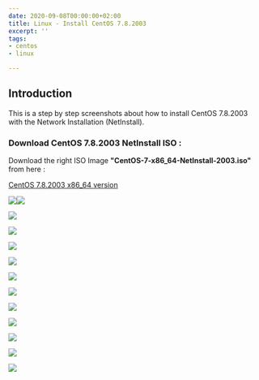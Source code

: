 ```yaml
---
date: 2020-09-08T00:00:00+02:00
title: Linux - Install CentOS 7.8.2003
excerpt: ''
tags:
- centos
- linux

---
```

## Introduction

This is a step by step screenshots about how to install CentOS 7.8.2003 with the Network Installation (NetInstall).

### Download CentOS 7.8.2003 NetInstall ISO :

Download the right ISO Image **"CentOS-7-x86_64-NetInstall-2003.iso"** from here :

[CentOS 7.8.2003 x86_64 version](http://isoredirect.centos.org/centos/7/isos/x86_64/ "CentOS 7.8.2003 x86_64 version")

![](/images/boot_iso_7-8-2003.gif)![](/images/1_welcome_languages.png)

![](/images/2_summary.png)

![](/images/3_date_time.png)

![](/images/4_keyboard.png)

![](/images/5_network_hostname.png)

![](/images/6_partitionning1.png)

![](/images/6_partitionning2.png)

![](/images/7_installation_source.png)

![](/images/8_summary1.png)

![](/images/8_summary2.png)

![](/images/9_software_selection.png)

![](/images/10_begin_installation.png)